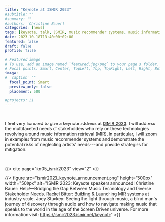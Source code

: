 ```yaml
---
title: "Keynote at ISMIR 2023"
#subtitle: ""
#summary: ""
#authors: [Christine Bauer]
categories: [news]
tags: [keynote, talk, ISMIR, music recommender systems, music information retrieval, MIR, diverse needs]
date: 2023-10-18T13:40:00+02:00
featured: false
draft: false
profile: false

# Featured image
# To use, add an image named `featured.jpg/png` to your page's folder.
# Focal points: Smart, Center, TopLeft, Top, TopRight, Left, Right, BottomLeft, Bottom, BottomRight.
image:
#  caption: ""
  focal_point: Smart
  preview_only: false
  placement: 500

#projects: []
---
```


<br>

I feel very honored to give a keynote address at [ISMIR 2023](https://ismir2023.ismir.net/). I will address the multifaceted needs of stakeholders who rely on these technologies revolving around music information retrieval (MIR). In particular, I will zoom in examples from music recommender systems and demonstrate the potential risks of neglecting artists’ needs---and provide strategies for mitigation.

<br>

{{< cite page="kn05_ismir2023" view="2" >}}

{{< figure src="ismir2023_keynote_announcement.png" height="500px" width="500px" alt="ISMIR 2023: Keynote speakers announced! Christine Bauer: Help!—Bridging the Gap Between Music Technology and Diverse Stakeholder Needs. Rachel Bitter: Building \& Launching MIR systems at industry scale. Joey Stuckey: Seeing the light through music, a blind man's journey of discovery through audio and how to navigate making music that speaks to the world in the age of the Screen Driven universe. For more information visit: https://ismir2023.ismir.net/keynote" >}}